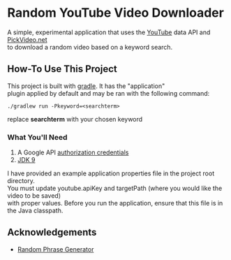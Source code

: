 # Random YouTube Video Downloader  
A simple, experimental application that uses the [YouTube](https://youtube.com) data API and [PickVideo.net](https://pickvideo.net)  
to download a random video based on a keyword search.  

## How-To Use This Project
This project is built with [gradle](https://gradle.org/). It has the "application"  
plugin applied by default and may be ran with the following command:  
```
./gradlew run -Pkeyword=<searchterm>  
```  
replace **searchterm** with your chosen keyword

### What You'll Need
1. A Google API [authorization credentials](https://developers.google.com/youtube/registering_an_application)  
2. [JDK 9](http://www.oracle.com/technetwork/java/javase/downloads/jdk9-downloads-3848520.html)  

I have provided an example application properties file in the project root directory.  
You must update youtube.apiKey and targetPath (where you would like the video to be saved)  
with proper values. Before you run the application, ensure that this file is in  
the Java classpath.  

## Acknowledgements
* [Random Phrase Generator](https://randomwordgenerator.com/phrase.php)